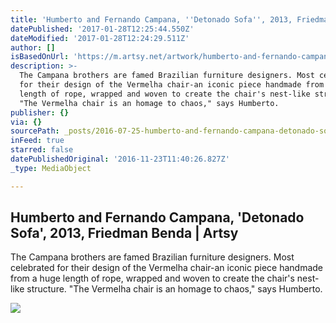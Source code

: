 ```yaml
---
title: 'Humberto and Fernando Campana, ''Detonado Sofa'', 2013, Friedman Benda | Artsy'
datePublished: '2017-01-28T12:25:44.550Z'
dateModified: '2017-01-28T12:24:29.511Z'
author: []
isBasedOnUrl: 'https://m.artsy.net/artwork/humberto-and-fernando-campana-detonado-sofa'
description: >-
  The Campana brothers are famed Brazilian furniture designers. Most celebrated
  for their design of the Vermelha chair-an iconic piece handmade from a huge
  length of rope, wrapped and woven to create the chair's nest-like structure.
  "The Vermelha chair is an homage to chaos," says Humberto.
publisher: {}
via: {}
sourcePath: _posts/2016-07-25-humberto-and-fernando-campana-detonado-sofa-2013-friedm.md
inFeed: true
starred: false
datePublishedOriginal: '2016-11-23T11:40:26.827Z'
_type: MediaObject

---
```

<article style=""><h1>Humberto and Fernando Campana, 'Detonado Sofa', 2013, Friedman Benda | Artsy</h1><p>The Campana brothers are famed Brazilian furniture designers. Most celebrated for their design of the Vermelha chair-an iconic piece handmade from a huge length of rope, wrapped and woven to create the chair's nest-like structure. "The Vermelha chair is an homage to chaos," says Humberto.</p><img src="https://d32dm0rphc51dk.cloudfront.net/gyX1ODo1Zk-VDhd9_-YNXw/normalized.jpg" /></article>